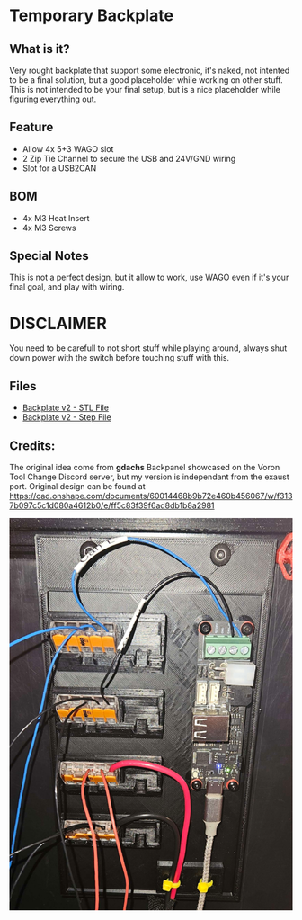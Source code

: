 # Temporary Backplate

## What is it?
Very rought backplate that support some electronic, it's naked, not intented to be a final solution, but a good placeholder while working on other stuff.
This is not intended to be your final setup, but is a nice placeholder while figuring everything out.

## Feature
* Allow 4x 5+3 WAGO slot
* 2 Zip Tie Channel to secure the USB and 24V/GND wiring
* Slot for a USB2CAN

## BOM
* 4x M3 Heat Insert
* 4x M3 Screws

## Special Notes
This is not a perfect design, but it allow to work, use WAGO even if it's your final goal, and play with wiring.

# DISCLAIMER
You need to be carefull to not short stuff while playing around, always shut down power with the switch before touching stuff with this.


## Files
* [Backplate v2 - STL File](Flisher-Temporary_Backplate-V2.STL)
* [Backplate v2 - Step File](Flisher-Temporary_-V2.STEP)

## Credits:
The original idea come from **gdachs** Backpanel showcased on the Voron Tool Change Discord server, but my version is independant from the exaust port.
Original design can be found at https://cad.onshape.com/documents/60014468b9b72e460b456067/w/f3137b097c5c1d080a4612b0/e/ff5c83f39f6ad8db1b8a2981

![Temporary Backplate](image1.png)
